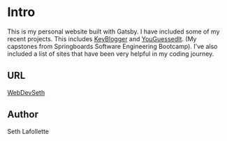 # Intro

This is my personal website built with Gatsby. I have included some of my recent projects. This includes [KeyBlogger](https://key-blogger.netlify.app/) and [YouGuessedIt](https://you-guessed-it.herokuapp.com/). (My capstones from Springboards Software Engineering Bootcamp). I've also included a list of sites that have been very helpful in my coding journey.

## URL

[WebDevSeth](https://webdevseth.com/)

## Author

Seth Lafollette